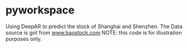 # pyworkspace
Using DeepAR to predict the stock of Shanghai and Shenzhen.
The Data source is got from www.baostock.com 
NOTE: this code is for illustration purposes only.
